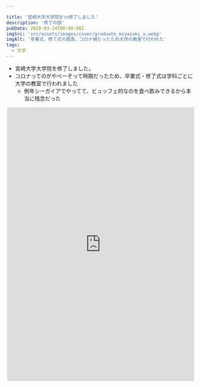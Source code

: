 ```yaml
---

title: '宮崎大学大学院を\n修了しました'
description: '修了の話'
pubDate: 2020-03-24T00:00:00Z
imgSrc: 'src/assets/images/cover/graduate_miyazaki_u.webp'
imgAlt: '卒業式、修了式の風景。コロナ禍だったため大学の教室で行われた'
tags: 
  - 大学
---
```


- 宮崎大学大学院を修了しました。
- コロナってのがやべーぞって時期だったため、卒業式・修了式は学科ごとに大学の教室で行われました
  - 例年シーガイアでやってて、ビュッフェ的なのを食べ飲みできるから本当に残念だった

<center>

<iframe src="https://www.facebook.com/plugins/post.php?href=https%3A%2F%2Fwww.facebook.com%2Ffuta.hirakoba.5%2Fposts%2Fpfbid0GQmidusRM8bGK3vdG5N31FpbX3ehCVdfvpY6skjpXyz3kCZFpHR5K4ka3B3P7fAql&show_text=true&width=500" width="500" height="729" style="border:none;overflow:hidden" scrolling="no" frameborder="0" allowfullscreen="true" allow="autoplay; clipboard-write; encrypted-media; picture-in-picture; web-share"></iframe>

</center>
